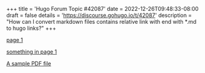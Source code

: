 +++
title = 'Hugo Forum Topic #42087'
date = 2022-12-26T09:48:33-08:00
draft = false
details = 'https://discourse.gohugo.io/t/42087'
description = "How can I convert markdown files contains relative link with end with *.md to hugo links?"
+++

[page 1](./balabala/page1.md)

[something in page 1](./balabala/page1.md#something)

[A sample PDF file](docs/sample.pdf)
